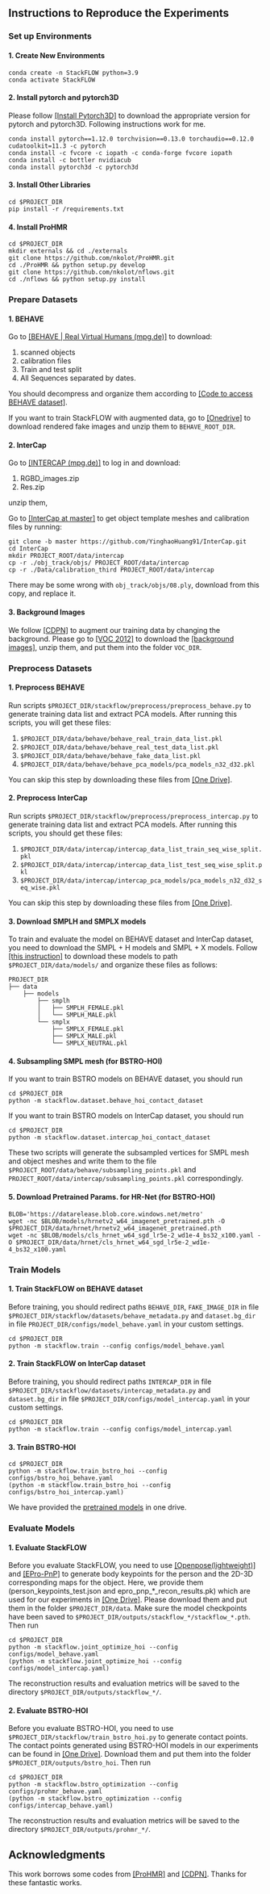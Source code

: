## Instructions to Reproduce the Experiments

### Set up Environments

#### 1. Create New Environments

```
conda create -n StackFLOW python=3.9
conda activate StackFLOW
```

#### 2. Install pytorch and pytorch3D

Please follow [[Install Pytorch3D]](https://github.com/facebookresearch/pytorch3d/blob/main/INSTALL.md) to download the appropriate version for pytorch and pytorch3D. Following instructions work for me.

```
conda install pytorch==1.12.0 torchvision==0.13.0 torchaudio==0.12.0 cudatoolkit=11.3 -c pytorch
conda install -c fvcore -c iopath -c conda-forge fvcore iopath
conda install -c bottler nvidiacub
conda install pytorch3d -c pytorch3d
```

#### 3. Install Other Libraries

```
cd $PROJECT_DIR
pip install -r /requirements.txt
```

#### 4. Install ProHMR

```
cd $PROJECT_DIR
mkdir externals && cd ./externals
git clone https://github.com/nkolot/ProHMR.git
cd ./ProHMR && python setup.py develop
git clone https://github.com/nkolot/nflows.git 
cd ./nflows && python setup.py install
```

### Prepare Datasets

#### 1. BEHAVE

Go to [[BEHAVE | Real Virtual Humans (mpg.de)]](https://virtualhumans.mpi-inf.mpg.de/behave/license.html) to download:

1. scanned objects
2. calibration files
3. Train and test split
4. All Sequences separated by dates.

You should decompress and organize them according to [[Code to access BEHAVE dataset]](https://github.com/xiexh20/behave-dataset).

If you want to train StackFLOW with augmented data, go to [[Onedrive]](https://shanghaitecheducn-my.sharepoint.com/:f:/g/personal/huochf_shanghaitech_edu_cn/Ehb3XsrhnxtMmbziYUPlyKsBOQMdL8BtMTxqUoQXXK8Wrg?e=IylOnn) to download rendered fake images and unzip them to `BEHAVE_ROOT_DIR`.

#### 2. InterCap

Go to [[INTERCAP (mpg.de)]](https://intercap.is.tue.mpg.de/download.php) to log in and download:

1. RGBD_images.zip
2. Res.zip

unzip them, 

Go to [[InterCap at master]](https://github.com/YinghaoHuang91/InterCap/tree/master) to get object template meshes and calibration files by running:

```
git clone -b master https://github.com/YinghaoHuang91/InterCap.git
cd InterCap
mkdir PROJECT_ROOT/data/intercap
cp -r ./obj_track/objs/ PROJECT_ROOT/data/intercap
cp -r ./Data/calibration_third PROJECT_ROOT/data/intercap
```

There may be some wrong with `obj_track/objs/08.ply`, download from this copy, and replace it.

#### 3. Background Images

We follow [[CDPN]](https://github.com/LZGMatrix/CDPN_ICCV2019_ZhigangLi) to augment our training data by changing the background. Please go to [[VOC 2012]](http://host.robots.ox.ac.uk/pascal/VOC/index.html) to download the [[background images]](http://host.robots.ox.ac.uk/pascal/VOC/voc2012/VOCtrainval_11-May-2012.tar), unzip them, and put them into the folder `VOC_DIR`.

### Preprocess Datasets

#### 1. Preprocess BEHAVE

Run scripts `$PROJECT_DIR/stackflow/preprocess/preprocess_behave.py` to generate training data list and extract PCA models. After running this scripts, you will get these files:

1. `$PROJECT_DIR/data/behave/behave_real_train_data_list.pkl`
2. `$PROJECT_DIR/data/behave/behave_real_test_data_list.pkl`
3. `$PROJECT_DIR/data/behave/behave_fake_data_list.pkl`
4. `$PROJECT_DIR/data/behave/behave_pca_models/pca_models_n32_d32.pkl`

You can skip this step by downloading these files from [[One Drive]](https://shanghaitecheducn-my.sharepoint.com/:f:/g/personal/huochf_shanghaitech_edu_cn/EkDEAudBnVxMknCx0JpO6iEB2Jk13A3KtENLib7XkDP3bA?e=8mt1ui).

#### 2. Preprocess InterCap

Run scripts `$PROJECT_DIR/stackflow/preprocess/preprocess_intercap.py` to generate training data list and extract PCA models. After running this scripts, you should get these files:

1. `$PROJECT_DIR/data/intercap/intercap_data_list_train_seq_wise_split.pkl`
2. `$PROJECT_DIR/data/intercap/intercap_data_list_test_seq_wise_split.pkl`
3. `$PROJECT_DIR/data/intercap/intercap_pca_models/pca_models_n32_d32_seq_wise.pkl`

You can skip this step by downloading these files from [[One Drive]](https://shanghaitecheducn-my.sharepoint.com/:f:/g/personal/huochf_shanghaitech_edu_cn/EkDEAudBnVxMknCx0JpO6iEB2Jk13A3KtENLib7XkDP3bA?e=8mt1ui).

#### 3. Download SMPLH and SMPLX models

To train and evaluate the model on BEHAVE dataset and InterCap dataset, you need to download the SMPL + H models and SMPL + X models. Follow [[this instruction]](https://github.com/vchoutas/smplx) to download these models to path `$PROJECT_DIR/data/models/` and organize these files as follows:

```
PROJECT_DIR
├── data
    ├── models
        ├── smplh
        │   ├── SMPLH_FEMALE.pkl
        │   └── SMPLH_MALE.pkl
        └── smplx
            ├── SMPLX_FEMALE.pkl
            ├── SMPLX_MALE.pkl
            └── SMPLX_NEUTRAL.pkl
```

#### 4. Subsampling SMPL mesh (for BSTRO-HOI)

If you want to train BSTRO models on BEHAVE dataset, you should run

```
cd $PROJECT_DIR
python -m stackflow.dataset.behave_hoi_contact_dataset
```

If you want to train BSTRO models on InterCap dataset, you should run

```
cd $PROJECT_DIR
python -m stackflow.dataset.intercap_hoi_contact_dataset
```

These two scripts will generate the subsampled vertices for SMPL mesh and object meshes and write them to the file `$PROJECT_ROOT/data/behave/subsampling_points.pkl` and `PROJECT_ROOT/data/intercap/subsampling_points.pkl` correspondingly.

#### 5. Download Pretrained Params. for HR-Net (for BSTRO-HOI)

```
BLOB='https://datarelease.blob.core.windows.net/metro'
wget -nc $BLOB/models/hrnetv2_w64_imagenet_pretrained.pth -O $PROJECT_DIR/data/hrnet/hrnetv2_w64_imagenet_pretrained.pth
wget -nc $BLOB/models/cls_hrnet_w64_sgd_lr5e-2_wd1e-4_bs32_x100.yaml -O $PROJECT_DIR/data/hrnet/cls_hrnet_w64_sgd_lr5e-2_wd1e-4_bs32_x100.yaml
```

### Train Models

#### 1. Train StackFLOW on BEHAVE dataset

Before training, you should redirect paths  `BEHAVE_DIR`, `FAKE_IMAGE_DIR` in file `$PROJECT_DIR/stackflow/datasets/behave_metadata.py` and `dataset.bg_dir` in file `PROJECT_DIR/configs/model_behave.yaml` in your custom settings.

```
cd $PROJECT_DIR
python -m stackflow.train --config configs/model_behave.yaml
```

#### 2. Train StackFLOW on InterCap dataset

Before training, you should redirect paths  `INTERCAP_DIR` in file `$PROJECT_DIR/stackflow/datasets/intercap_metadata.py` and `dataset.bg_dir` in file `$PROJECT_DIR/configs/model_intercap.yaml` in your custom settings.

```
cd $PROJECT_DIR
python -m stackflow.train --config configs/model_intercap.yaml
```

#### 3. Train BSTRO-HOI

```
cd $PROJECT_DIR
python -m stackflow.train_bstro_hoi --config configs/bstro_hoi_behave.yaml
(python -m stackflow.train_bstro_hoi --config configs/bstro_hoi_intercap.yaml)
```

We have provided the [pretrained models](https://shanghaitecheducn-my.sharepoint.com/:f:/g/personal/huochf_shanghaitech_edu_cn/EtE10I5tSjBJkYAT_3djn_YBpQQm0ud8PNhqVvM5KrPItQ?e=LZFqbx) in one drive.

### Evaluate Models

#### 1. Evaluate StackFLOW

Before you evaluate StackFLOW, you need to use [[Openpose(lightweight)]](https://github.com/Daniil-Osokin/lightweight-human-pose-estimation.pytorch) and [[EPro-PnP]](https://github.com/tjiiv-cprg/EPro-PnP) to generate body keypoints for the person and the 2D-3D corresponding maps for the object. Here, we provide them (person_keypoints_test.json and epro_pnp\_*_recon_results.pk) which are used for our experiments in [[One Drive]](https://shanghaitecheducn-my.sharepoint.com/:f:/g/personal/huochf_shanghaitech_edu_cn/EkDEAudBnVxMknCx0JpO6iEB2Jk13A3KtENLib7XkDP3bA?e=8mt1ui). Please download them and put them in the folder `$PROJECT_DIR/data`.  Make sure the model checkpoints have been saved to `$PROJECT_DIR/outputs/stackflow_*/stackflow_*.pth`. Then run

```
cd $PROJECT_DIR
python -m stackflow.joint_optimize_hoi --config configs/model_behave.yaml
(python -m stackflow.joint_optimize_hoi --config configs/model_intercap.yaml)
```

The reconstruction results and evaluation metrics will be saved to the directory `$PROJECT_DIR/outputs/stackflow_*/`.

#### 2. Evaluate BSTRO-HOI

Before you evaluate BSTRO-HOI, you need to use `$PROJECT_DIR/stackflow/train_bstro_hoi.py` to generate contact points. The contact points generated using BSTRO-HOI models in our experiments can be found in [[One Drive]]([outputs](https://shanghaitecheducn-my.sharepoint.com/:f:/g/personal/huochf_shanghaitech_edu_cn/EtE10I5tSjBJkYAT_3djn_YBpQQm0ud8PNhqVvM5KrPItQ?e=dv7AKR)).  Download them and put them into the folder `$PROJECT_DIR/outputs/bstro_hoi`. Then run

```
cd $PROJECT_DIR
python -m stackflow.bstro_optimization --config configs/prohmr_behave.yaml
(python -m stackflow.bstro_optimization --config configs/intercap_behave.yaml)
```

The reconstruction results and evaluation metrics will be saved to the directory `$PROJECT_DIR/outputs/prohmr_*/`.

## Acknowledgments

This work borrows some codes from [[ProHMR]](https://github.com/nkolot/ProHMR) and [[CDPN]](https://github.com/LZGMatrix/CDPN_ICCV2019_ZhigangLi). Thanks for these fantastic works.